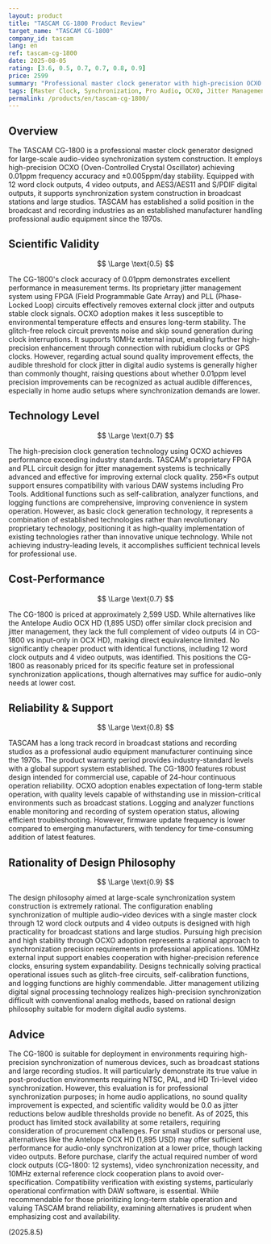 ```yaml
---
layout: product
title: "TASCAM CG-1800 Product Review"
target_name: "TASCAM CG-1800"
company_id: tascam
lang: en
ref: tascam-cg-1800
date: 2025-08-05
rating: [3.6, 0.5, 0.7, 0.7, 0.8, 0.9]
price: 2599
summary: "Professional master clock generator with high-precision OCXO. Excellent jitter management technology but limited audible benefits in non-professional setups and higher price compared to some alternatives."
tags: [Master Clock, Synchronization, Pro Audio, OCXO, Jitter Management]
permalink: /products/en/tascam-cg-1800/
---
```


## Overview

The TASCAM CG-1800 is a professional master clock generator designed for large-scale audio-video synchronization system construction. It employs high-precision OCXO (Oven-Controlled Crystal Oscillator) achieving 0.01ppm frequency accuracy and ±0.005ppm/day stability. Equipped with 12 word clock outputs, 4 video outputs, and AES3/AES11 and S/PDIF digital outputs, it supports synchronization system construction in broadcast stations and large studios. TASCAM has established a solid position in the broadcast and recording industries as an established manufacturer handling professional audio equipment since the 1970s.

## Scientific Validity

$$ \Large \text{0.5} $$

The CG-1800's clock accuracy of 0.01ppm demonstrates excellent performance in measurement terms. Its proprietary jitter management system using FPGA (Field Programmable Gate Array) and PLL (Phase-Locked Loop) circuits effectively removes external clock jitter and outputs stable clock signals. OCXO adoption makes it less susceptible to environmental temperature effects and ensures long-term stability. The glitch-free relock circuit prevents noise and skip sound generation during clock interruptions. It supports 10MHz external input, enabling further high-precision enhancement through connection with rubidium clocks or GPS clocks. However, regarding actual sound quality improvement effects, the audible threshold for clock jitter in digital audio systems is generally higher than commonly thought, raising questions about whether 0.01ppm level precision improvements can be recognized as actual audible differences, especially in home audio setups where synchronization demands are lower.

## Technology Level

$$ \Large \text{0.7} $$

The high-precision clock generation technology using OCXO achieves performance exceeding industry standards. TASCAM's proprietary FPGA and PLL circuit design for jitter management systems is technically advanced and effective for improving external clock quality. 256×Fs output support ensures compatibility with various DAW systems including Pro Tools. Additional functions such as self-calibration, analyzer functions, and logging functions are comprehensive, improving convenience in system operation. However, as basic clock generation technology, it represents a combination of established technologies rather than revolutionary proprietary technology, positioning it as high-quality implementation of existing technologies rather than innovative unique technology. While not achieving industry-leading levels, it accomplishes sufficient technical levels for professional use.

## Cost-Performance

$$ \Large \text{0.7} $$

The CG-1800 is priced at approximately 2,599 USD. While alternatives like the Antelope Audio OCX HD (1,895 USD) offer similar clock precision and jitter management, they lack the full complement of video outputs (4 in CG-1800 vs input-only in OCX HD), making direct equivalence limited. No significantly cheaper product with identical functions, including 12 word clock outputs and 4 video outputs, was identified. This positions the CG-1800 as reasonably priced for its specific feature set in professional synchronization applications, though alternatives may suffice for audio-only needs at lower cost.

## Reliability & Support

$$ \Large \text{0.8} $$

TASCAM has a long track record in broadcast stations and recording studios as a professional audio equipment manufacturer continuing since the 1970s. The product warranty period provides industry-standard levels with a global support system established. The CG-1800 features robust design intended for commercial use, capable of 24-hour continuous operation reliability. OCXO adoption enables expectation of long-term stable operation, with quality levels capable of withstanding use in mission-critical environments such as broadcast stations. Logging and analyzer functions enable monitoring and recording of system operation status, allowing efficient troubleshooting. However, firmware update frequency is lower compared to emerging manufacturers, with tendency for time-consuming addition of latest features.

## Rationality of Design Philosophy

$$ \Large \text{0.9} $$

The design philosophy aimed at large-scale synchronization system construction is extremely rational. The configuration enabling synchronization of multiple audio-video devices with a single master clock through 12 word clock outputs and 4 video outputs is designed with high practicality for broadcast stations and large studios. Pursuing high precision and high stability through OCXO adoption represents a rational approach to synchronization precision requirements in professional applications. 10MHz external input support enables cooperation with higher-precision reference clocks, ensuring system expandability. Designs technically solving practical operational issues such as glitch-free circuits, self-calibration functions, and logging functions are highly commendable. Jitter management utilizing digital signal processing technology realizes high-precision synchronization difficult with conventional analog methods, based on rational design philosophy suitable for modern digital audio systems.

## Advice

The CG-1800 is suitable for deployment in environments requiring high-precision synchronization of numerous devices, such as broadcast stations and large recording studios. It will particularly demonstrate its true value in post-production environments requiring NTSC, PAL, and HD Tri-level video synchronization. However, this evaluation is for professional synchronization purposes; in home audio applications, no sound quality improvement is expected, and scientific validity would be 0.0 as jitter reductions below audible thresholds provide no benefit. As of 2025, this product has limited stock availability at some retailers, requiring consideration of procurement challenges. For small studios or personal use, alternatives like the Antelope OCX HD (1,895 USD) may offer sufficient performance for audio-only synchronization at a lower price, though lacking video outputs. Before purchase, clarify the actual required number of word clock outputs (CG-1800: 12 systems), video synchronization necessity, and 10MHz external reference clock cooperation plans to avoid over-specification. Compatibility verification with existing systems, particularly operational confirmation with DAW software, is essential. While recommendable for those prioritizing long-term stable operation and valuing TASCAM brand reliability, examining alternatives is prudent when emphasizing cost and availability.

(2025.8.5)
